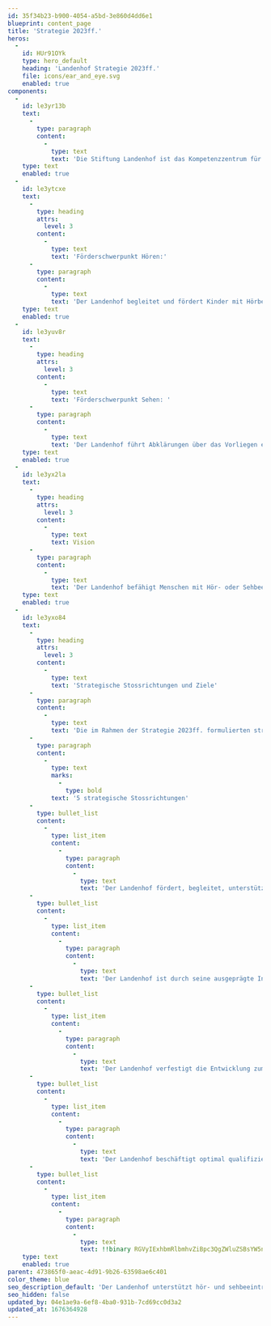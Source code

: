 ```yaml
---
id: 35f34b23-b900-4054-a5bd-3e860d4dd6e1
blueprint: content_page
title: 'Strategie 2023ff.'
heros:
  -
    id: HUr91OYk
    type: hero_default
    heading: 'Landenhof Strategie 2023ff.'
    file: icons/ear_and_eye.svg
    enabled: true
components:
  -
    id: le3yr13b
    text:
      -
        type: paragraph
        content:
          -
            type: text
            text: 'Die Stiftung Landenhof ist das Kompetenzzentrum für Hör- und Sehbeeinträchtigungen im Kanton Aargau. Sie unterstützt Menschen mit Hör- oder Sehbeeinträchtigungen in ihrem selbstbestimmten Leben, indem sie ihre Fähigkeiten, und ihre Entwicklung gezielt fördert.'
    type: text
    enabled: true
  -
    id: le3ytcxe
    text:
      -
        type: heading
        attrs:
          level: 3
        content:
          -
            type: text
            text: 'Förderschwerpunkt Hören:'
      -
        type: paragraph
        content:
          -
            type: text
            text: 'Der Landenhof begleitet und fördert Kinder mit Hörbeeinträchtigungen ab Geburt beim Spracherwerb und in ihrer Gesamtentwicklung, führt audiologische Abklärungen durch und übernimmt die Versorgung mit technischen Hilfsmitteln. Kinder und Jugendliche mit Hörbeeinträchtigungen können am Landenhof alle Stufen der Volksschule besuchen, am Landenhof wohnen oder werden in der Regelschule begleitet. Weiter ist der Landenhof Träger der Beratung für Schwerhörige und Gehörlose Aargau Solothurn, welche schwerhörige und gehörlose Personen jeden Alters, sowie deren Angehörige und Umfeld berät.'
    type: text
    enabled: true
  -
    id: le3yuv8r
    text:
      -
        type: heading
        attrs:
          level: 3
        content:
          -
            type: text
            text: 'Förderschwerpunkt Sehen: '
      -
        type: paragraph
        content:
          -
            type: text
            text: 'Der Landenhof führt Abklärungen über das Vorliegen einer Sehbeeinträchtigung durch und unterstützt Menschen mit Sehbeeinträchtigungen ab Geburt dabei, ihre Sehfähigkeiten optimal zu entwickeln sowie kognitive, motorische, soziale und emotionale Fähigkeiten zu entfalten. Kinder und Jugendliche mit Sehbeeinträchtigungen werden in der Regelschule begleitet oder können voraussichtlich ab dem Schuljahr 2024/25 am Landenhof die Tagessonderschule Sehen besuchen.'
    type: text
    enabled: true
  -
    id: le3yx2la
    text:
      -
        type: heading
        attrs:
          level: 3
        content:
          -
            type: text
            text: Vision
      -
        type: paragraph
        content:
          -
            type: text
            text: 'Der Landenhof befähigt Menschen mit Hör- oder Sehbeeinträchtigungen mit seinen Förderungs-, Beschulungs-, Begleitungs- und Beratungsangeboten individuell, ressourcenstärkend und bedürfnisorientiert zu einem selbstbestimmten Leben in unserer Gesellschaft.'
    type: text
    enabled: true
  -
    id: le3yxo84
    text:
      -
        type: heading
        attrs:
          level: 3
        content:
          -
            type: text
            text: 'Strategische Stossrichtungen und Ziele'
      -
        type: paragraph
        content:
          -
            type: text
            text: 'Die im Rahmen der Strategie 2023ff. formulierten strategischen Ziele lassen sich anhand von fünf strategischen Stossrichtungen zusammenfassen. Die erstaufgeführte Stossrichtung formuliert den übergeordneten Organisationszweck, an dem sich sämtliches Handeln ausrichtet. Die weiteren Stossrichtungen zeigen auf, wie der Landenhof diesem Zweck nachkommen möchte.'
      -
        type: paragraph
        content:
          -
            type: text
            marks:
              -
                type: bold
            text: '5 strategische Stossrichtungen'
      -
        type: bullet_list
        content:
          -
            type: list_item
            content:
              -
                type: paragraph
                content:
                  -
                    type: text
                    text: 'Der Landenhof fördert, begleitet, unterstützt und berät Menschen mit Hör- oder Sehbeeinträchtigungen ganzheitlich in allen Lebensphasen und -bereichen.'
      -
        type: bullet_list
        content:
          -
            type: list_item
            content:
              -
                type: paragraph
                content:
                  -
                    type: text
                    text: 'Der Landenhof ist durch seine ausgeprägte Interprofessionalität und seine effektive Vernetzung die Anlaufstelle für Fragen in den Bereichen Hör- und Sehbeeinträchtigungen im Kanton Aargau.'
      -
        type: bullet_list
        content:
          -
            type: list_item
            content:
              -
                type: paragraph
                content:
                  -
                    type: text
                    text: 'Der Landenhof verfestigt die Entwicklung zum Kompetenzzentrum für Hören und Sehen in der Organisationskultur und den Organisationsstrukturen.'
      -
        type: bullet_list
        content:
          -
            type: list_item
            content:
              -
                type: paragraph
                content:
                  -
                    type: text
                    text: 'Der Landenhof beschäftigt optimal qualifizierte Mitarbeitende und fördert sie gezielt und kontinuierlich in ihrer fachlichen und persönlichen Entwicklung.'
      -
        type: bullet_list
        content:
          -
            type: list_item
            content:
              -
                type: paragraph
                content:
                  -
                    type: text
                    text: !!binary RGVyIExhbmRlbmhvZiBpc3QgZWluZSBsYW5nZnJpc3RpZyBnZXN1bmRlIE9yZ2FuaXNhdGlvbiB1bmQgc2V0enQgc2VpbmUgUmVzAnNvdXJjZW4gd2lydHNjaGFmdGxpY2gsIG5hY2hoYWx0aWcgdW5kIHVtd2VsdGJld3Vzc3QgZWluLg==
    type: text
    enabled: true
parent: 473865f0-aeac-4d91-9b26-63598ae6c401
color_theme: blue
seo_description_default: 'Der Landenhof unterstützt hör- und sehbeeinträchtigte Kinder & Jugendliche in ihrem selbstbestimmten Leben durch Förderung ihrer Fähigkeiten & Entwicklung'
seo_hidden: false
updated_by: 04e1ae9a-6ef8-4ba0-931b-7cd69cc0d3a2
updated_at: 1676364928
---
```

